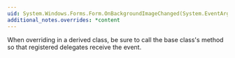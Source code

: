 ```yaml
---
uid: System.Windows.Forms.Form.OnBackgroundImageChanged(System.EventArgs)
additional_notes.overrides: *content
---
```


<p>When overriding <xref href="System.Windows.Forms.Form.OnBackgroundImageChanged(System.EventArgs)"></xref> in a derived class, be sure to call the base class's <xref href="System.Windows.Forms.Form.OnBackgroundImageChanged(System.EventArgs)"></xref> method so that registered delegates receive the event.</p>



